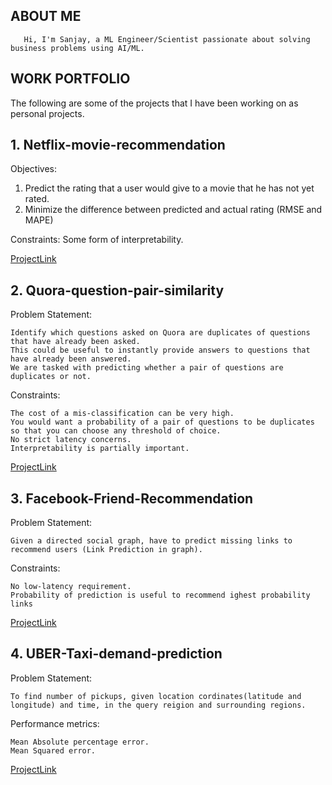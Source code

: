 ## ABOUT ME 
       Hi, I'm Sanjay, a ML Engineer/Scientist passionate about solving business problems using AI/ML. 

## WORK PORTFOLIO
The following are some of the projects that I have been working on as personal projects.

## 1. Netflix-movie-recommendation
Objectives: 
1. Predict the rating that a user would give to a movie that he has not yet rated. 
2. Minimize the difference between predicted and actual rating (RMSE and MAPE)

Constraints: Some form of interpretability.

[ProjectLink](https://github.com/sanjayuconn/Netflix-movie-recommendation)

## 2. Quora-question-pair-similarity
Problem Statement:

    Identify which questions asked on Quora are duplicates of questions that have already been asked.
    This could be useful to instantly provide answers to questions that have already been answered.
    We are tasked with predicting whether a pair of questions are duplicates or not.
    
Constraints:

    The cost of a mis-classification can be very high.
    You would want a probability of a pair of questions to be duplicates so that you can choose any threshold of choice.
    No strict latency concerns.
    Interpretability is partially important.
    
[ProjectLink](https://github.com/sanjayuconn/Quora-question-pair-similarity)

## 3. Facebook-Friend-Recommendation
Problem Statement:

    Given a directed social graph, have to predict missing links to recommend users (Link Prediction in graph).
    
Constraints:

    
    No low-latency requirement.
    Probability of prediction is useful to recommend ighest probability links

[ProjectLink](https://github.com/sanjayuconn/Facebook-Friend-Recommendation-System)

## 4. UBER-Taxi-demand-prediction
Problem Statement:

    To find number of pickups, given location cordinates(latitude and longitude) and time, in the query reigion and surrounding regions.
    
Performance metrics:

    Mean Absolute percentage error.
    Mean Squared error.

[ProjectLink](https://github.com/sanjayuconn/UBER-Taxi-demand-prediction)

